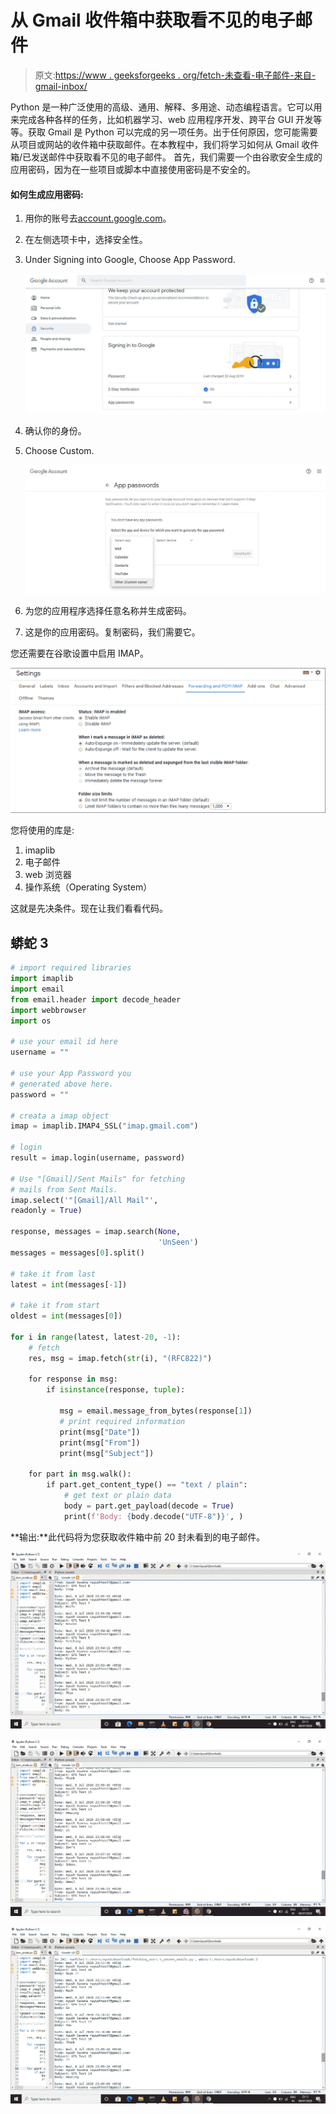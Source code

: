 # 从 Gmail 收件箱中获取看不见的电子邮件

> 原文:[https://www . geeksforgeeks . org/fetch-未查看-电子邮件-来自-gmail-inbox/](https://www.geeksforgeeks.org/fetch-unseen-emails-from-gmail-inbox/)

Python 是一种广泛使用的高级、通用、解释、多用途、动态编程语言。它可以用来完成各种各样的任务，比如机器学习、web 应用程序开发、跨平台 GUI 开发等等。获取 Gmail 是 Python 可以完成的另一项任务。出于任何原因，您可能需要从项目或网站的收件箱中获取邮件。在本教程中，我们将学习如何从 Gmail 收件箱/已发送邮件中获取看不见的电子邮件。
首先，我们需要一个由谷歌安全生成的应用密码，因为在一些项目或脚本中直接使用密码是不安全的。

#### 如何生成应用密码:

1.  用你的账号去[account.google.com](https://account.google.com)。
2.  在左侧选项卡中，选择安全性。
3.  Under Signing into Google, Choose App Password.

    ![App password image](img/c7d8b80b7d1de40e8012c78ce40fb4dc.png)

4.  确认你的身份。
5.  Choose Custom.

    ![choose custom](img/0fd32b5beec28b04ee888fdfcf419de2.png)

6.  为您的应用程序选择任意名称并生成密码。
7.  这是你的应用密码。复制密码，我们需要它。

您还需要在谷歌设置中启用 IMAP。

![enable IMAP in gmail](img/6fa8b99aa78edafe7670e211d52eef9d.png)

您将使用的库是:

1.  imaplib
2.  电子邮件
3.  web 浏览器
4.  操作系统（Operating System）

这就是先决条件。现在让我们看看代码。

## 蟒蛇 3

```py
# import required libraries
import imaplib
import email
from email.header import decode_header
import webbrowser
import os

# use your email id here
username = "" 

# use your App Password you
# generated above here.
password = "" 

# creata a imap object
imap = imaplib.IMAP4_SSL("imap.gmail.com")

# login
result = imap.login(username, password)

# Use "[Gmail]/Sent Mails" for fetching
# mails from Sent Mails. 
imap.select('"[Gmail]/All Mail"', 
readonly = True) 

response, messages = imap.search(None, 
                                 'UnSeen')
messages = messages[0].split()

# take it from last
latest = int(messages[-1])

# take it from start
oldest = int(messages[0])

for i in range(latest, latest-20, -1):
    # fetch
    res, msg = imap.fetch(str(i), "(RFC822)")

    for response in msg:
        if isinstance(response, tuple):

           msg = email.message_from_bytes(response[1])
           # print required information
           print(msg["Date"])
           print(msg["From"])
           print(msg["Subject"])

    for part in msg.walk():
        if part.get_content_type() == "text / plain":
            # get text or plain data
            body = part.get_payload(decode = True)
            print(f'Body: {body.decode("UTF-8")}', )
```

**输出:**此代码将为您获取收件箱中前 20 封未看到的电子邮件。

![gmail draft unseen message](img/91facd4d12e4899e78fd8ab80a400837.png)

![gmail draft unseen message-2](img/38dfe4e0d6fdf0d6569e522d69cb5bcc.png)

![gmail draft unseen message-3](img/24645c191b0bd002cc7d19e0b39efcbd.png)
